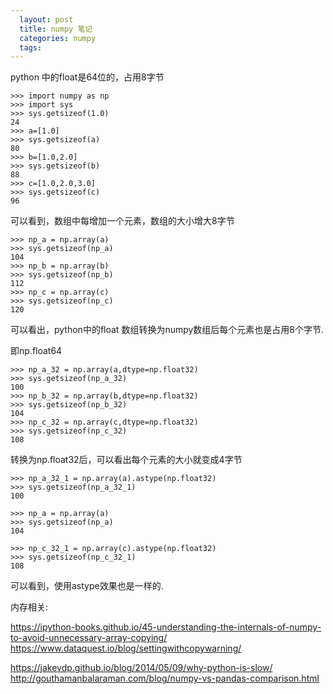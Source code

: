 ```yaml
---
  layout: post
  title: numpy 笔记
  categories: numpy
  tags:
---
```


python 中的float是64位的，占用8字节

```
>>> import numpy as np
>>> import sys
>>> sys.getsizeof(1.0)
24
>>> a=[1.0]
>>> sys.getsizeof(a)
80
>>> b=[1.0,2.0]
>>> sys.getsizeof(b)
88
>>> c=[1.0,2.0,3.0]
>>> sys.getsizeof(c)
96
```

可以看到，数组中每增加一个元素，数组的大小增大8字节

```
>>> np_a = np.array(a)
>>> sys.getsizeof(np_a)
104
>>> np_b = np.array(b)
>>> sys.getsizeof(np_b)
112
>>> np_c = np.array(c)
>>> sys.getsizeof(np_c)
120
```

可以看出，python中的float 数组转换为numpy数组后每个元素也是占用8个字节.

即np.float64

```
>>> np_a_32 = np.array(a,dtype=np.float32)
>>> sys.getsizeof(np_a_32)
100
>>> np_b_32 = np.array(b,dtype=np.float32)
>>> sys.getsizeof(np_b_32)
104
>>> np_c_32 = np.array(c,dtype=np.float32)
>>> sys.getsizeof(np_c_32)
108
```

转换为np.float32后，可以看出每个元素的大小就变成4字节

```
>>> np_a_32_1 = np.array(a).astype(np.float32)
>>> sys.getsizeof(np_a_32_1)
100

>>> np_a = np.array(a)
>>> sys.getsizeof(np_a)
104

>>> np_c_32_1 = np.array(c).astype(np.float32)
>>> sys.getsizeof(np_c_32_1)
108
```

可以看到，使用astype效果也是一样的.


内存相关:

https://ipython-books.github.io/45-understanding-the-internals-of-numpy-to-avoid-unnecessary-array-copying/
https://www.dataquest.io/blog/settingwithcopywarning/

https://jakevdp.github.io/blog/2014/05/09/why-python-is-slow/
http://gouthamanbalaraman.com/blog/numpy-vs-pandas-comparison.html
